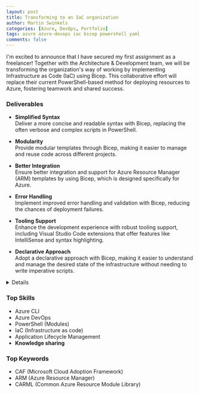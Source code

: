 ```yaml
---
layout: post
title: Transforming to an IaC organization
author: Martin Swinkels
categories: [Azure, DevOps, Portfolio]
tags: azure azure-devops iac bicep powershell yaml
comments: false
---
```


I'm excited to announce that I have secured my first assignment as a freelancer! Together with the Architecture & Development team, we will be transforming the organization's way of working by implementing Infrastructure as Code (IaC) using Bicep. This collaborative effort will replace their current PowerShell-based method for deploying resources to Azure, fostering teamwork and shared success.

### Deliverables

- **Simplified Syntax**  
  Deliver a more concise and readable syntax with Bicep, replacing the often verbose and complex scripts in PowerShell.

- **Modularity**  
  Provide modular templates through Bicep, making it easier to manage and reuse code across different projects.

- **Better Integration**  
  Ensure better integration and support for Azure Resource Manager (ARM) templates by using Bicep, which is designed specifically for Azure.

- **Error Handling**  
  Implement improved error handling and validation with Bicep, reducing the chances of deployment failures.

- **Tooling Support**  
  Enhance the development experience with robust tooling support, including Visual Studio Code extensions that offer features like IntelliSense and syntax highlighting.

- **Declarative Approach**  
  Adopt a declarative approach with Bicep, making it easier to understand and manage the desired state of the infrastructure without needing to write imperative scripts.

<details>

### <summary>Some more deliverables</summary>

- **Training Sessions**  
  Conduct training sessions to familiarize engineers with Bicep syntax and best practices.

- **Documentation**  
  Provide comprehensive documentation and examples to help engineers understand how to use Bicep effectively.

- **Pilot Projects**  
  Start with pilot projects to allow engineers to gain hands-on experience with Bicep in a controlled environment.

- **Mentorship**  
  Establish a mentorship program where experienced Bicep users can support and guide new adopters.

- **Feedback Loop**  
  Create a feedback loop to gather input from engineers and continuously improve the adoption process.

- **Incentives**  
  Offer incentives or recognition for engineers who successfully adopt and utilize Bicep in their projects.

</details>
<p>

### Top Skills

- Azure CLI
- Azure DevOps
- PowerShell (Modules)
- IaC (Infrastructure as code)
- Application Lifecycle Management
- **Knowledge sharing**

### Top Keywords

- CAF (Microsoft Cloud Adoption Framework)
- ARM (Azure Resource Manager)
- CARML (Common Azure Resource Module Library)

